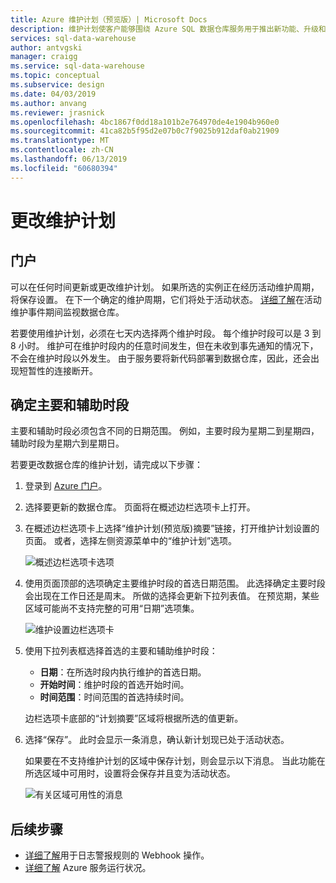 ```yaml
---
title: Azure 维护计划（预览版）| Microsoft Docs
description: 维护计划使客户能够围绕 Azure SQL 数据仓库服务用于推出新功能、升级和修补程序的必要计划性维护事件进行规划。
services: sql-data-warehouse
author: antvgski
manager: craigg
ms.service: sql-data-warehouse
ms.topic: conceptual
ms.subservice: design
ms.date: 04/03/2019
ms.author: anvang
ms.reviewer: jrasnick
ms.openlocfilehash: 4bc1867f0dd18a101b2e764970de4e1904b960e0
ms.sourcegitcommit: 41ca82b5f95d2e07b0c7f9025b912daf0ab21909
ms.translationtype: MT
ms.contentlocale: zh-CN
ms.lasthandoff: 06/13/2019
ms.locfileid: "60680394"
---
```

# <a name="change-a-maintenance-schedule"></a>更改维护计划 

## <a name="portal"></a>门户
可以在任何时间更新或更改维护计划。 如果所选的实例正在经历活动维护周期，将保存设置。 在下一个确定的维护周期，它们将处于活动状态。 [详细了解](https://docs.microsoft.com/azure/service-health/resource-health-overview)在活动维护事件期间监视数据仓库。 

若要使用维护计划，必须在七天内选择两个维护时段。 每个维护时段可以是 3 到 8 小时。 维护可在维护时段内的任意时间发生，但在未收到事先通知的情况下，不会在维护时段以外发生。 由于服务要将新代码部署到数据仓库，因此，还会出现短暂性的连接断开。 

## <a name="identifying-the-primary-and-secondary-windows"></a>确定主要和辅助时段

主要和辅助时段必须包含不同的日期范围。 例如，主要时段为星期二到星期四，辅助时段为星期六到星期日。

若要更改数据仓库的维护计划，请完成以下步骤：
1.  登录到 [Azure 门户](https://portal.azure.com/)。
2.  选择要更新的数据仓库。 页面将在概述边栏选项卡上打开。 
3.  在概述边栏选项卡上选择“维护计划(预览版)摘要”链接，打开维护计划设置的页面。  或者，选择左侧资源菜单中的“维护计划”选项。   

    ![概述边栏选项卡选项](media/sql-data-warehouse-maintenance-scheduling/maintenance-change-option.png)

4. 使用页面顶部的选项确定主要维护时段的首选日期范围。 此选择确定主要时段会出现在工作日还是周末。 所做的选择会更新下拉列表值。 在预览期，某些区域可能尚不支持完整的可用“日期”选项集。 

   ![维护设置边栏选项卡](media/sql-data-warehouse-maintenance-scheduling/maintenance-settings-page.png)

5. 使用下拉列表框选择首选的主要和辅助维护时段：
   - **日期**：在所选时段内执行维护的首选日期。
   - **开始时间**：维护时段的首选开始时间。
   - **时间范围**：时间范围的首选持续时间。

   边栏选项卡底部的“计划摘要”区域将根据所选的值更新。  
  
6. 选择“保存”。  此时会显示一条消息，确认新计划现已处于活动状态。 

   如果要在不支持维护计划的区域中保存计划，则会显示以下消息。 当此功能在所选区域中可用时，设置将会保存并且变为活动状态。    

   ![有关区域可用性的消息](media/sql-data-warehouse-maintenance-scheduling/maintenance-notactive-toast.png)

## <a name="next-steps"></a>后续步骤
- [详细了解](https://docs.microsoft.com/azure/monitoring-and-diagnostics/monitor-alerts-unified-log-webhook)用于日志警报规则的 Webhook 操作。
- [详细了解](https://docs.microsoft.com/azure/service-health/service-health-overview) Azure 服务运行状况。


